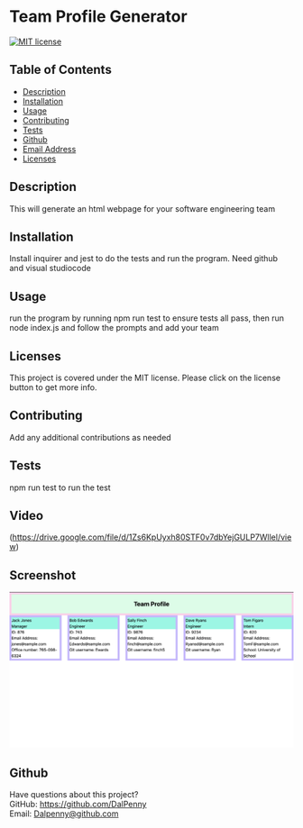 # Team Profile Generator

  [![MIT license](https://img.shields.io/badge/License-MIT-blue.svg)](https://lbesson.mit-license.org/)

  ## Table of Contents
  * [Description](#description)
  * [Installation](#installation)
  * [Usage](#usage)
  * [Contributing](#contributing)
  * [Tests](#tests)
  * [Github](#github)
  * [Email Address](#email)
  * [Licenses](#licenses)

  
  ## Description
  This will generate an html webpage for your software engineering team

  ## Installation
  Install inquirer and jest to do the tests and run the program. Need github and visual studiocode

  ## Usage
  run the program by running npm run test to ensure tests all pass, then run node index.js and follow the prompts and add your team
  ## Licenses
  This project is covered under the MIT license. Please click on the license button to get more info.
  
  ## Contributing
  Add any additional contributions as needed
  
  ## Tests
  npm run test to run the test
  
  ## Video
  (https://drive.google.com/file/d/1Zs6KpUyxh80STF0v7dbYejGULP7Wllel/view)
  
  ## Screenshot
  
  <img width="1440" alt="Screen Shot" src="https://github.com/DalPenny/teamprofilegenerator/blob/main/assets/images/screenshot.png">
  
  ## Github
  Have questions about this project?  
  GitHub: https://github.com/DalPenny  
  Email: Dalpenny@github.com
